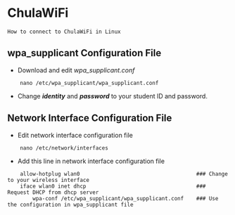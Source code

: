 # ChulaWiFi
    How to connect to ChulaWiFi in Linux

## wpa_supplicant Configuration File 
- Download and edit <i>wpa_supplicant.conf</i> <br>
```
    nano /etc/wpa_supplicant/wpa_supplicant.conf
```
- Change <b><i>identity</i></b> and <b><i>password</b></i> to your student ID and password.

## Network Interface Configuration File 
- Edit network interface configuration file
```
    nano /etc/network/interfaces
```
- Add this line in network interface configuration file
```
    allow-hotplug wlan0                                     ### Change to your wireless interface 
    iface wlan0 inet dhcp                                   ### Request DHCP from dhcp server
        wpa-conf /etc/wpa_supplicant/wpa_supplicant.conf    ### Use the configuration in wpa_supplicant file
```

